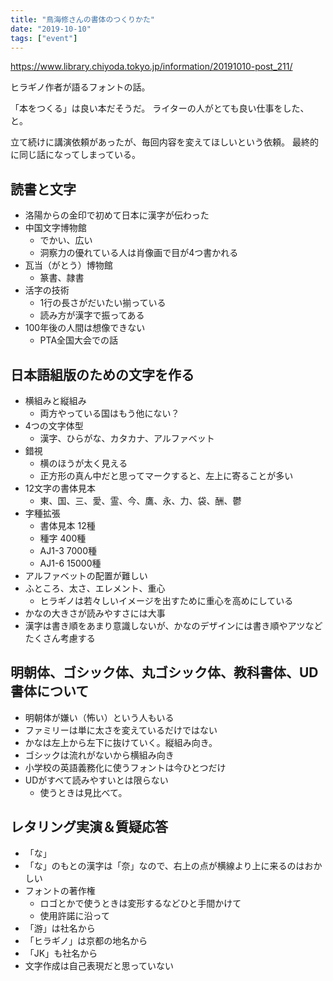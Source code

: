 ```yaml
---
title: "鳥海修さんの書体のつくりかた"
date: "2019-10-10"
tags: ["event"]
---
```


https://www.library.chiyoda.tokyo.jp/information/20191010-post_211/

ヒラギノ作者が語るフォントの話。

「本をつくる」は良い本だそうだ。
ライターの人がとても良い仕事をした、と。

立て続けに講演依頼があったが、毎回内容を変えてほしいという依頼。
最終的に同じ話になってしまっている。

## 読書と文字
* 洛陽からの金印で初めて日本に漢字が伝わった
* 中国文字博物館
  - でかい、広い
  - 洞察力の優れている人は肖像画で目が4つ書かれる
* 瓦当（がとう）博物館
  - 篆書、隷書
* 活字の技術
  - 1行の長さがだいたい揃っている
  - 読み方が漢字で振ってある
* 100年後の人間は想像できない
  - PTA全国大会での話

## 日本語組版のための文字を作る
* 横組みと縦組み
  - 両方やっている国はもう他にない？
* 4つの文字体型
  - 漢字、ひらがな、カタカナ、アルファベット
* 錯視
  - 横のほうが太く見える
  - 正方形の真ん中だと思ってマークすると、左上に寄ることが多い
* 12文字の書体見本
  - 東、国、三、愛、霊、今、鷹、永、力、袋、酬、鬱
* 字種拡張
  - 書体見本 12種
  - 種字 400種
  - AJ1-3 7000種
  - AJ1-6 15000種
* アルファベットの配置が難しい
* ふところ、太さ、エレメント、重心
  - ヒラギノは若々しいイメージを出すために重心を高めにしている
* かなの大きさが読みやすさには大事
* 漢字は書き順をあまり意識しないが、かなのデザインには書き順やアツなどたくさん考慮する

## 明朝体、ゴシック体、丸ゴシック体、教科書体、UD書体について
* 明朝体が嫌い（怖い）という人もいる
* ファミリーは単に太さを変えているだけではない
* かなは左上から左下に抜けていく。縦組み向き。
* ゴシックは流れがないから横組み向き
* 小学校の英語義務化に使うフォントは今ひとつだけ
* UDがすべて読みやすいとは限らない
  - 使うときは見比べて。

## レタリング実演＆質疑応答
* 「な」
* 「な」のもとの漢字は「奈」なので、右上の点が横線より上に来るのはおかしい
* フォントの著作権
  - ロゴとかで使うときは変形するなどひと手間かけて
  - 使用許諾に沿って
* 「游」は社名から
* 「ヒラギノ」は京都の地名から
* 「JK」も社名から
* 文字作成は自己表現だと思っていない

